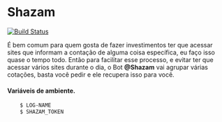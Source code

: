 Shazam
=======
[![Build Status](https://travis-ci.org/riquellopes/shazam.svg?branch=master)](https://travis-ci.org/riquellopes/shazam)

É bem comum para quem gosta de fazer investimentos ter que acessar sites que informam a contação de alguma coisa específica, eu faço isso quase o tempo todo. Então para facilitar esse processo, e evitar ter que acessar
vários sites durante o dia, o Bot **@Shazam** vai agrupar várias cotações, basta você pedir e ele recupera isso para você.


#### Variáveis de ambiente.
```bash
    $ LOG-NAME
    $ SHAZAM_TOKEN
```

